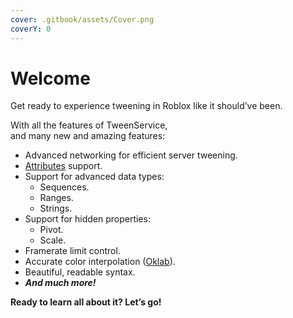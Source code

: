 ```yaml
---
cover: .gitbook/assets/Cover.png
coverY: 0
---
```


# Welcome

Get ready to experience tweening in Roblox like it should’ve been.

With all the features of TweenService,\
and many new and amazing features:

* Advanced networking for efficient server tweening.
* [Attributes](https://create.roblox.com/docs/scripting/attributes) support.
* Support for advanced data types:
  * Sequences.
  * Ranges.
  * Strings.
* Support for hidden properties:
  * Pivot.
  * Scale.
* Framerate limit control.
* Accurate color interpolation ([Oklab](https://observablehq.com/@aras-p/oklab-interpolation-test)).
* Beautiful, readable syntax.
* _**And much more!**_



**Ready to learn all about it? Let’s go!**

